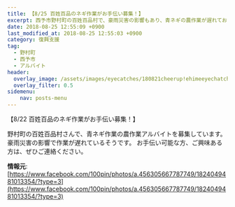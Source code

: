 ```yaml
---
title: 【8/25 百姓百品のネギ作業がお手伝い募集！】
excerpt: 西予市野村町の百姓百品村で、豪雨災害の影響もあり、青ネギの農作業が遅れており、お手伝い頂ける方を募集しています。
date: 2018-08-25 12:55:09 +0900
last_modified_at: 2018-08-25 12:55:03 +0900
category: 復興支援
tag:
  - 野村町
  - 西予市
  - アルバイト
header:
  overlay_image: /assets/images/eyecatches/180821cheerup!ehimeeyechatch-01.png
  overlay_filter: 0.5
sidemenu:
    nav: posts-menu
---
```

【8/22 百姓百品のネギ作業がお手伝い募集！】

野村町の百姓百品村さんで、青ネギ作業の農作業アルバイトを募集しています。
豪雨災害の影響で作業が遅れているそうです。
お手伝い可能な方、ご興味ある方は、ぜひご連絡ください。

**情報元**:[https://www.facebook.com/100pin/photos/a.456305667787749/1824049481013354/?type=3](https://www.facebook.com/100pin/photos/a.456305667787749/1824049481013354/?type=3)
